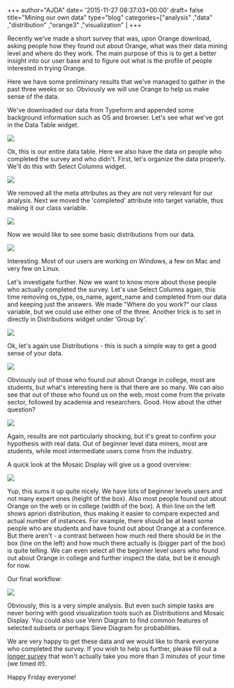 +++
author="AJDA"
date= '2015-11-27 08:37:03+00:00'
draft= false
title="Mining our own data"
type="blog"
categories=["analysis" ,"data" ,"distribution" ,"orange3" ,"visualization" ]
+++

Recently we've made a short survey that was, upon Orange download, asking people how they found out about Orange, what was their data mining level and where do they work. The main purpose of this is to get a better insight into our user base and to figure out what is the profile of people interested in trying Orange.

Here we have some preliminary results that we've managed to gather in the past three weeks or so. Obviously we will use Orange to help us make sense of the data.



We've downloaded our data from Typeform and appended some background information such as OS and browser. Let's see what we've got in the Data Table widget.

![](/images/2015/11/blog-results7.png)



Ok, this is our entire data table. Here we also have the data on people who completed the survey and who didn't. First, let's organize the data properly. We'll do this with Select Columns widget.

![](/images/2015/11/blog-results.png)



We removed all the meta attributes as they are not very relevant for our analysis. Next we moved the 'completed' attribute into target variable, thus making it our class variable.

![](/images/2015/11/blog-results21.png)



Now we would like to see some basic distributions from our data.

![](/images/2015/11/blog-results3.png)



Interesting. Most of our users are working on Windows, a few on Mac and very few on Linux.

Let's investigate further. Now we want to know more about those people who actually completed the survey. Let's use Select Columns again, this time removing os_type, os_name, agent_name and completed from our data and keeping just the answers. We made "Where do you work?" our class variable, but we could use either one of the three. Another trick is to set in directly in Distributions widget under 'Group by'.

![](/images/2015/11/blog-results4.png)



Ok, let's again use Distributions - this is such a simple way to get a good sense of your data.

![](/images/2015/11/blog-results5.png)



Obviously out of those who found out about Orange in college, most are students, but what's interesting here is that there are so many. We can also see that out of those who found us on the web, most come from the private sector, followed by academia and researchers. Good. How about the other question?

![](/images/2015/11/blog-results6.png)



Again, results are not particularly shocking, but it's great to confirm your hypothesis with real data. Out of beginner level data miners, most are students, while most intermediate users come from the industry.

A quick look at the Mosaic Display will give us a good overview:

![](/images/2015/11/blog-results81.png)



Yup, this sums it up quite nicely. We have lots of beginner levels users and not many expert ones (height of the box). Also most people found out about Orange on the web or in college (width of the box). A thin line on the left shows apriori distribution, thus making it easier to compare expected and actual number of instances. For example, there should be at least some people who are students and have found out about Orange at a conference. But there aren't - a contrast between how much red there should be in the box (line on the left) and how much there actually is (bigger part of the box) is quite telling. We can even select all the beginner level users who found out about Orange in college and further inspect the data, but be it enough for now.

Our final workflow:



![](/images/2015/11/blog-results121.png)



Obviously, this is a very simple analysis. But even such simple tasks are never boring with good visualization tools such as Distributions and Mosaic Display. You could also use Venn Diagram to find common features of selected subsets or perhaps Sieve Diagram for probabilities.



We are very happy to get these data and we would like to thank everyone who completed the survey. If you wish to help us further, please fill out a [longer survey](https://orange-software.typeform.com/to/c73R43) that won't actually take you more than 3 minutes of your time (we timed it!).



Happy Friday everyone!
